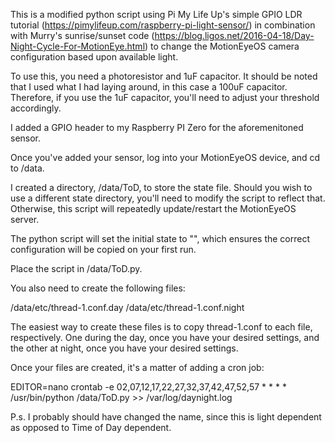 This is a modified python script using Pi My Life Up's simple GPIO LDR tutorial (https://pimylifeup.com/raspberry-pi-light-sensor/) in combination with Murry's sunrise/sunset code (https://blog.ligos.net/2016-04-18/Day-Night-Cycle-For-MotionEye.html) to change the MotionEyeOS camera configuration based upon available light.

To use this, you need a photoresistor and 1uF capacitor. It should be noted that I used what I had laying around, in this case a 100uF capacitor. Therefore, if you use the 1uF capacitor, you'll need to adjust your threshold accordingly.

I added a GPIO header to my Raspberry PI Zero for the aforemenitoned sensor.

Once you've added your sensor, log into your MotionEyeOS device, and cd to /data.

I created a directory, /data/ToD, to store the state file. Should you wish to use a different state directory, you'll need to modify the script to reflect that. Otherwise, this script will repeatedly update/restart the MotionEyeOS server.

The python script will set the initial state to "", which ensures the correct configuration will be copied on your first run.

Place the script in /data/ToD.py.

You also need to create the following files:

/data/etc/thread-1.conf.day
/data/etc/thread-1.conf.night

The easiest way to create these files is to copy thread-1.conf to each file, respectively. One during the day, once you have your desired settings, and the other at night, once you have your desired settings.

Once your files are created, it's a matter of adding a cron job:

EDITOR=nano crontab -e
02,07,12,17,22,27,32,37,42,47,52,57 * * * * /usr/bin/python /data/ToD.py >> /var/log/daynight.log

P.s. I probably should have changed the name, since this is light dependent as opposed to Time of Day dependent.

